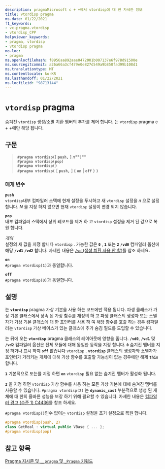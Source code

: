 ```yaml
---
description: pragmaMicrosoft c + +에서 vtordisp에 대 한 자세한 정보
title: vtordisp pragma
ms.date: 01/22/2021
f1_keywords:
- vc-pragma.vtordisp
- vtordisp_CPP
helpviewer_keywords:
- pragma, vtordisp
- vtordisp pragma
no-loc:
- pragma
ms.openlocfilehash: f8956aa892aae0472001b007137e6f978d91500e
ms.sourcegitcommit: a26a66a3cf479e0e827d549a9b850fad99b108d1
ms.translationtype: MT
ms.contentlocale: ko-KR
ms.lasthandoff: 01/22/2021
ms.locfileid: "98713144"
---
```

# <a name="vtordisp-no-locpragma"></a>`vtordisp` pragma

숨겨진 `vtordisp` 생성/소멸 치환 멤버의 추가를 제어 합니다. 는 `vtordisp` pragma c + +에만 해당 됩니다.

## <a name="syntax"></a>구문

> **`#pragma vtordisp(`**[ **`push,`** ] *n***`)`**\
> **`#pragma vtordisp(pop)`**\
> **`#pragma vtordisp()`**\
> **`#pragma vtordisp(`** [ **`push,`** ] { **`on`** | **`off`** } **`)`**

### <a name="parameters"></a>매개 변수

**`push`**\
`vtordisp`내부 컴파일러 스택에 현재 설정을 푸시하고 새 `vtordisp` 설정을 *n* 으로 설정 합니다.  *N* 을 지정 하지 않으면 현재 `vtordisp` 설정이 변경 되지 않습니다.

**`pop`**\
내부 컴파일러 스택에서 상위 레코드를 제거 하 고 `vtordisp` 설정을 제거 된 값으로 복원 합니다.

*개의*\
설정의 새 값을 지정 합니다 `vtordisp` . 가능한 값은 **`0`** , **`1`** 또는 **`2`** **`/vd0`** 컴파일러 옵션에 해당 **`/vd1`** **`/vd2`** 합니다. 자세한 내용은 [ `/vd` (생성 치환 사용 안 함)](../build/reference/vd-disable-construction-displacements.md)를 참조 하세요.

**`on`**\
`#pragma vtordisp(1)`과 동일합니다.

**`off`**\
`#pragma vtordisp(0)`과 동일합니다.

## <a name="remarks"></a>설명

는 **`vtordisp`** pragma 가상 기본을 사용 하는 코드에만 적용 됩니다. 파생 클래스가 가상 기본 클래스에서 상속 된 가상 함수를 재정의 하 고 파생 클래스의 생성자 또는 소멸자가 가상 기본 클래스에 대 한 포인터를 사용 하 여 해당 함수를 호출 하는 경우 컴파일러는 `vtordisp` 가상 베이스가 있는 클래스에 추가 숨김 필드를 도입할 수 있습니다.

는 뒤에 오는 **`vtordisp`** pragma 클래스의 레이아웃에 영향을 줍니다. **`/vd0`**, **`/vd1`** 및 **`/vd2`** 컴파일러 옵션은 전체 모듈에 대해 동일한 동작을 지정 합니다. **`0`** 숨겨진 멤버를 지정 하거나 표시 하지 **`off`** 않습니다 `vtordisp` . **`vtordisp`** 클래스의 생성자와 소멸자가 포인터가 가리키는 개체에 대해 가상 함수를 호출할 가능성이 없는 경우에만 해제 **`this`** 합니다.

**`1`** 기본적으로 또는를 지정 하면 **`on`** `vtordisp` 필요 없는 숨겨진 멤버가 활성화 됩니다.

**`2`** 을 지정 하면 `vtordisp` 가상 함수를 사용 하는 모든 가상 기본에 대해 숨겨진 멤버를 사용할 수 있습니다. `#pragma vtordisp(2)` 는 **`dynamic_cast`** 부분적으로 생성 된 개체에 대 한의 올바른 성능을 보장 하기 위해 필요할 수 있습니다. 자세한 내용은 [컴파일러 경고 (수준 1) C4436](../error-messages/compiler-warnings/compiler-warning-level-1-c4436.md)를 참조 하세요.

`#pragma vtordisp()`인수 없이는 `vtordisp` 설정을 초기 설정으로 복원 합니다.

```cpp
#pragma vtordisp(push, 2)
class GetReal : virtual public VBase { ... };
#pragma vtordisp(pop)
```

## <a name="see-also"></a>참고 항목

[Pragma 지시문 및 `__pragma` 및 `_Pragma` 키워드](./pragma-directives-and-the-pragma-keyword.md)
